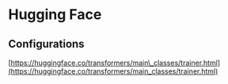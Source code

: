 # Hugging Face

## Configurations

[https://huggingface.co/transformers/main\_classes/trainer.html](https://huggingface.co/transformers/main_classes/trainer.html)

